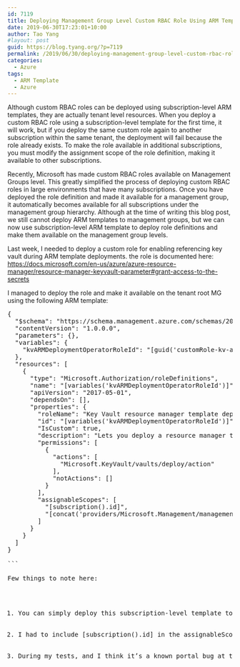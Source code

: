 ```yaml
---
id: 7119
title: Deploying Management Group Level Custom RBAC Role Using ARM Templates
date: 2019-06-30T17:23:01+10:00
author: Tao Yang
#layout: post
guid: https://blog.tyang.org/?p=7119
permalink: /2019/06/30/deploying-management-group-level-custom-rbac-role-using-arm-templates/
categories:
  - Azure
tags:
  - ARM Template
  - Azure
---
```

Although custom RBAC roles can be deployed using subscription-level ARM templates, they are actually tenant level resources. When you deploy a custom RBAC role using a subscription-level template for the first time, it will work, but if you deploy the same custom role again to another subscription within the same tenant, the deployment will fail because the role already exists. To make the role available in additional subscriptions, you must modify the assignment scope of the role definition, making it available to other subscriptions.

Recently, Microsoft has made custom RBAC roles available on Management Groups level. This greatly simplified the process of deploying custom RBAC roles in large environments that have many subscriptions. Once you have deployed the role definition and made it available for a management group, it automatically becomes available for all subscriptions under the management group hierarchy. Although at the time of writing this blog post, we still cannot deploy ARM templates to management groups, but we can now use subscription-level ARM template to deploy role definitions and make them available on the management group levels.

Last week, I needed to deploy a custom role for enabling referencing key vault during ARM template deployments. the role is documented here: <a href="https://docs.microsoft.com/en-us/azure/azure-resource-manager/resource-manager-keyvault-parameter#grant-access-to-the-secrets">https://docs.microsoft.com/en-us/azure/azure-resource-manager/resource-manager-keyvault-parameter#grant-access-to-the-secrets</a>

I managed to deploy the role and make it available on the tenant root MG using the following ARM template:

<pre language="JSON">{
  "$schema": "https://schema.management.azure.com/schemas/2015-01-01/deploymentTemplate.json#",
  "contentVersion": "1.0.0.0",
  "parameters": {},
  "variables": {
    "kvARMDeploymentOperatorRoleId": "[guid('customRole-kv-arm-deployment-operator')]"
  },
  "resources": [
    {
      "type": "Microsoft.Authorization/roleDefinitions",
      "name": "[variables('kvARMDeploymentOperatorRoleId')]",
      "apiVersion": "2017-05-01",
      "dependsOn": [],
      "properties": {
        "roleName": "Key Vault resource manager template deployment operator",
        "id": "[variables('kvARMDeploymentOperatorRoleId')]",
        "IsCustom": true,
        "description": "Lets you deploy a resource manager template with the access to the secrets in the Key Vault.",
        "permissions": [
          {
            "actions": [
              "Microsoft.KeyVault/vaults/deploy/action"
            ],
            "notActions": []
          }
        ],
        "assignableScopes": [
          "[subscription().id]",
          "[concat('providers/Microsoft.Management/managementGroups/', subscription().tenantId)]"
        ]
      }
    }
  ]
}

```

Few things to note here:

<ol>
    <li>You can simply deploy this subscription-level template to any subscription in your tenant. The assignment scope includes the tenant root MG, which covers all subscriptions in your tenant.</li>
    <li>I had to include [subscription().id] in the assignableScope otherwise the deployment will fail.</li>
    <li>During my tests, and I think it’s a known portal bug at this stage – after the role is deployed, in Azure portal, you may not be able to see the role definition in a subscription (other than the one you deployed the template to). However, you can still use PowerShell or ARM REST API to view and assign the role.</li>
</ol>